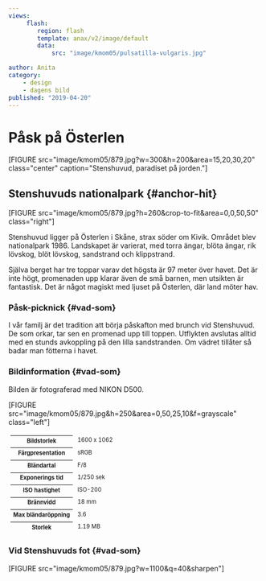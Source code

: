 ```yaml
---
views:
     flash:
        region: flash
        template: anax/v2/image/default
        data:
            src: "image/kmom05/pulsatilla-vulgaris.jpg"

author: Anita
category:
    - design
    - dagens bild
published: "2019-04-20"
---
```


Påsk på Österlen
==================================

[FIGURE src="image/kmom05/879.jpg?w=300&h=200&area=15,20,30,20" class="center" caption="Stenshuvud, paradiset på jorden."] 
<!--more-->


Stenshuvuds nationalpark {#anchor-hit}
-----------------------------------

[FIGURE src="image/kmom05/879.jpg?h=260&crop-to-fit&area=0,0,50,50" class="right"]

Stenshuvud ligger på Österlen i Skåne, strax söder om Kivik. Området blev nationalpark 1986.
Landskapet är varierat, med torra ängar, blöta ängar, rik lövskog, blöt lövskog, sandstrand och klippstrand.

Själva berget har tre toppar varav det högsta är 97 meter över havet. Det är inte högt,
promenaden upp klarar även de små barnen, men utsikten är fantastisk.
Det är något magiskt med ljuset på Österlen, där land möter hav.



### Påsk-picknick {#vad-som}

I vår familj är det tradition att börja påskafton med brunch vid Stenshuvud.
De som orkar, tar sen en promenad upp till toppen. Utflykten avslutas alltid
med en stunds avkoppling på den lilla sandstranden.
Om vädret tillåter så badar man fötterna i havet.



### Bildinformation {#vad-som}

Bilden är fotograferad med NIKON D500.

[FIGURE src="image/kmom05/879.jpg&h=250&area=0,50,25,10&f=grayscale" class="left"] 

<table style="font-size: 0.8em; border-spacing: 4px; border-collapse: separate">
<tr><th>Bildstorlek</th><td>1600 x 1062</td></tr>
<tr><th>Färgpresentation</th><td>sRGB</td></tr>
<tr><th>Bländartal</th><td>F/8</td></tr>
<tr><th>Exponerings tid</th><td>1/250 sek</td></tr>
<tr><th>ISO hastighet</th><td>ISO-200</td></tr>
<tr><th>Brännvidd</th><td>18 mm</td></tr>
<tr><th>Max bländaröppning</th><td>3.6</td></tr>
<tr><th>Storlek</th><td>1.19 MB</td></tr>
</table>



### Vid Stenshuvuds fot {#vad-som}

[FIGURE src="image/kmom05/879.jpg?w=1100&q=40&sharpen"]